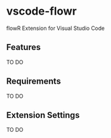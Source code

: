 # vscode-flowr
flowR Extension for Visual Studio Code 

## Features
TO DO

## Requirements
TO DO

## Extension Settings
TO DO
